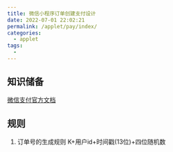 ```yaml
---
title: 微信小程序订单创建支付设计
date: 2022-07-01 22:02:21
permalink: /applet/pay/index/
categories:
  - applet
tags:
  - 
---
```


## 知识储备

[微信支付官方文档](https://pay.weixin.qq.com/wiki/doc/apiv3/wxpay/pages/index.shtml)

## 规则

1. 订单号的生成规则
K+用户id+时间戳(13位)+四位随机数